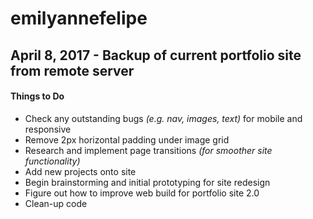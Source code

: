 # emilyannefelipe
## April 8, 2017 - Backup of current portfolio site from remote server

#### Things to Do
* Check any outstanding bugs *(e.g. nav, images, text)* for mobile and responsive
* Remove 2px horizontal padding under image grid
* Research and implement page transitions *(for smoother site functionality)*
* Add new projects onto site
* Begin brainstorming and initial prototyping for site redesign
* Figure out how to improve web build for portfolio site 2.0
* Clean-up code
